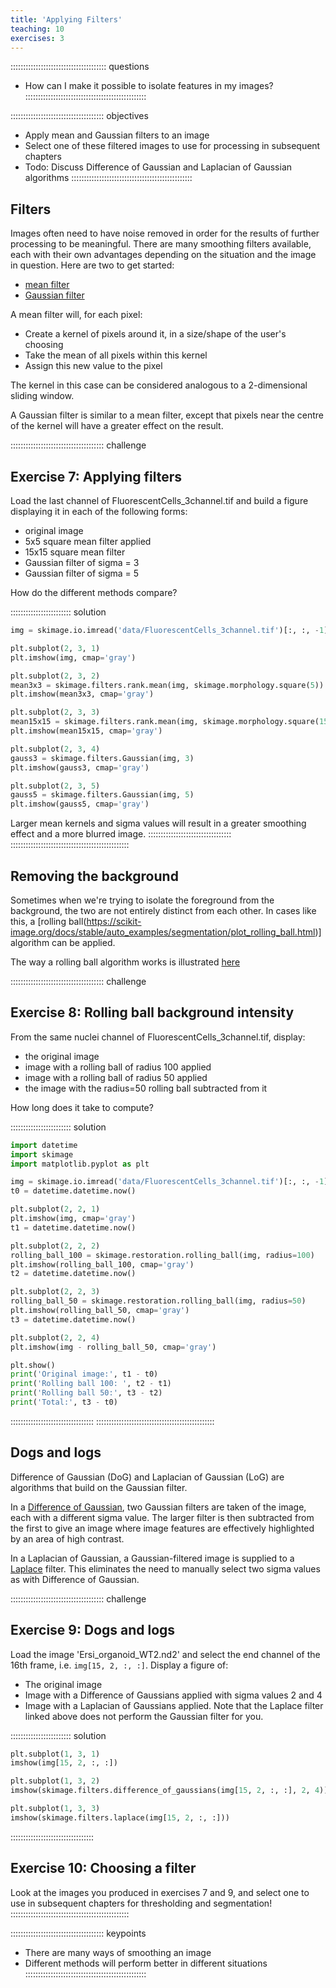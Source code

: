 ```yaml
---
title: 'Applying Filters'
teaching: 10
exercises: 3
---
```


:::::::::::::::::::::::::::::::::::::: questions
- How can I make it possible to isolate features in my images?
::::::::::::::::::::::::::::::::::::::::::::::::

::::::::::::::::::::::::::::::::::::: objectives
- Apply mean and Gaussian filters to an image
- Select one of these filtered images to use for processing in subsequent chapters
- Todo: Discuss Difference of Gaussian and Laplacian of Gaussian algorithms
::::::::::::::::::::::::::::::::::::::::::::::::

## Filters

Images often need to have noise removed in order for the results of further
processing to be meaningful. There are many smoothing filters available, each
with their own advantages depending on the situation and the image in question.
Here are two to get started:

- [mean filter](https://scikit-image.org/docs/stable/api/skimage.filters.rank.html#skimage.filters.rank.mean)
- [Gaussian filter](https://scikit-image.org/docs/stable/api/skimage.filters.html#skimage.filters.Gaussian)

A mean filter will, for each pixel:

  - Create a kernel of pixels around it, in a size/shape of the user's choosing
  - Take the mean of all pixels within this kernel
  - Assign this new value to the pixel

The kernel in this case can be considered analogous to a 2-dimensional sliding window.

A Gaussian filter is similar to a mean filter, except that pixels near the centre of
the kernel will have a greater effect on the result.

::::::::::::::::::::::::::::::::::::: challenge 
## Exercise 7: Applying filters

Load the last channel of FluorescentCells_3channel.tif and build a figure displaying
it in each of the following forms:

- original image
- 5x5 square mean filter applied
- 15x15 square mean filter
- Gaussian filter of sigma = 3
- Gaussian filter of sigma = 5

How do the different methods compare?

:::::::::::::::::::::::: solution
```python
img = skimage.io.imread('data/FluorescentCells_3channel.tif')[:, :, -1]

plt.subplot(2, 3, 1)
plt.imshow(img, cmap='gray')

plt.subplot(2, 3, 2)
mean3x3 = skimage.filters.rank.mean(img, skimage.morphology.square(5))
plt.imshow(mean3x3, cmap='gray')

plt.subplot(2, 3, 3)
mean15x15 = skimage.filters.rank.mean(img, skimage.morphology.square(15))
plt.imshow(mean15x15, cmap='gray')

plt.subplot(2, 3, 4)
gauss3 = skimage.filters.Gaussian(img, 3)
plt.imshow(gauss3, cmap='gray')

plt.subplot(2, 3, 5)
gauss5 = skimage.filters.Gaussian(img, 5)
plt.imshow(gauss5, cmap='gray')
```

Larger mean kernels and sigma values will result in a greater smoothing
effect and a more blurred image.
:::::::::::::::::::::::::::::::::
:::::::::::::::::::::::::::::::::::::::::::::::

## Removing the background

Sometimes when we're trying to isolate the foreground from the background, the two
are not entirely distinct from each other. In cases like this, a
[rolling ball(https://scikit-image.org/docs/stable/auto_examples/segmentation/plot_rolling_ball.html)]
algorithm can be applied.

The way a rolling ball algorithm works is illustrated
[here](https://www.researchgate.net/figure/Schematic-diagram-of-background-subtraction-by-the-rolling-ball-method-the-histogram_fig3_319985119)

::::::::::::::::::::::::::::::::::::: challenge
## Exercise 8: Rolling ball background intensity

From the same nuclei channel of FluorescentCells_3channel.tif, display:

- the original image
- image with a rolling ball of radius 100 applied
- image with a rolling ball of radius 50 applied
- the image with the radius=50 rolling ball subtracted from it

How long does it take to compute?

:::::::::::::::::::::::: solution 

```python
import datetime
import skimage
import matplotlib.pyplot as plt

img = skimage.io.imread('data/FluorescentCells_3channel.tif')[:, :, -1]
t0 = datetime.datetime.now()

plt.subplot(2, 2, 1)
plt.imshow(img, cmap='gray')
t1 = datetime.datetime.now()

plt.subplot(2, 2, 2)
rolling_ball_100 = skimage.restoration.rolling_ball(img, radius=100)
plt.imshow(rolling_ball_100, cmap='gray')
t2 = datetime.datetime.now()

plt.subplot(2, 2, 3)
rolling_ball_50 = skimage.restoration.rolling_ball(img, radius=50)
plt.imshow(rolling_ball_50, cmap='gray')
t3 = datetime.datetime.now()

plt.subplot(2, 2, 4)
plt.imshow(img - rolling_ball_50, cmap='gray')

plt.show()
print('Original image:', t1 - t0)
print('Rolling ball 100: ', t2 - t1)
print('Rolling ball 50:', t3 - t2)
print('Total:', t3 - t0)
```
:::::::::::::::::::::::::::::::::
:::::::::::::::::::::::::::::::::::::::::::::::

## Dogs and logs


Difference of Gaussian (DoG) and Laplacian of Gaussian (LoG) are algorithms that build on
the Gaussian filter.

In a [Difference of Gaussian](https://scikit-image.org/docs/stable/api/skimage.filters.html#skimage.filters.difference_of_gaussians),
two Gaussian filters are taken of the image, each with a different sigma value.
The larger filter is then subtracted from the first to give an image where image
features are effectively highlighted by an area of high contrast.

In a Laplacian of Gaussian, a Gaussian-filtered image is supplied to a
[Laplace](https://scikit-image.org/docs/stable/api/skimage.filters.html#skimage.filters.laplace)
filter. This eliminates the need to manually select two sigma values as with Difference of Gaussian.

::::::::::::::::::::::::::::::::::::: challenge
## Exercise 9: Dogs and logs

Load the image 'Ersi_organoid_WT2.nd2' and select the end channel of the 16th
frame, i.e. `img[15, 2, :, :]`. Display a figure of:

- The original image
- Image with a Difference of Gaussians applied with sigma values 2 and 4
- Image with a Laplacian of Gaussians applied. Note that the Laplace filter linked
  above does not perform the Gaussian filter for you.

:::::::::::::::::::::::: solution 

```python
plt.subplot(1, 3, 1)
imshow(img[15, 2, :, :])

plt.subplot(1, 3, 2)
imshow(skimage.filters.difference_of_gaussians(img[15, 2, :, :], 2, 4))

plt.subplot(1, 3, 3)
imshow(skimage.filters.laplace(img[15, 2, :, :]))
```
:::::::::::::::::::::::::::::::::

## Exercise 10: Choosing a filter

Look at the images you produced in exercises 7 and 9, and select one to use in
subsequent chapters for thresholding and segmentation!
:::::::::::::::::::::::::::::::::::::::::::::::

::::::::::::::::::::::::::::::::::::: keypoints 
- There are many ways of smoothing an image
- Different methods will perform better in different situations
::::::::::::::::::::::::::::::::::::::::::::::::
